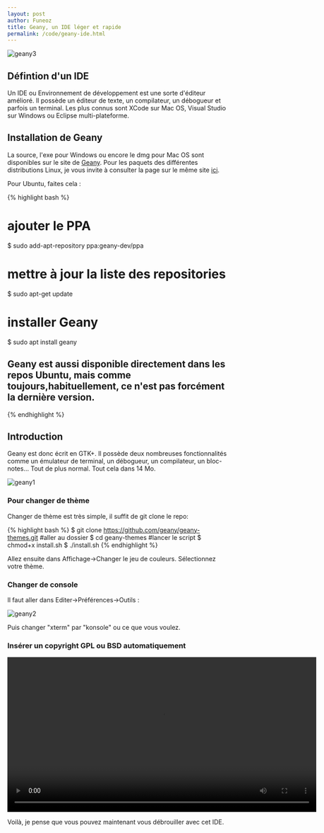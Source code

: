 ```yaml
---
layout: post
author: Funeoz
title: Geany, un IDE léger et rapide
permalink: /code/geany-ide.html
---
```


![geany3](/techlovers/assets/image3geany.png)

## Défintion d'un IDE

Un IDE ou Environnement de développement est une sorte d'éditeur amélioré. Il possède un éditeur de texte, un compilateur, un débogueur et parfois un terminal. Les plus connus sont XCode sur Mac OS, Visual Studio sur Windows ou Eclipse multi-plateforme.

## Installation de Geany

La source, l'exe pour Windows ou encore le dmg pour Mac OS sont disponibles sur le site de [Geany](https://www.geany.org/Download/Releases). 
Pour les paquets des différentes distributions Linux, je vous invite à consulter la page sur le même site [ici](https://www.geany.org/Download/ThirdPartyPackages). 

Pour Ubuntu, faites cela :

{% highlight bash %}
# ajouter le PPA
$ sudo add-apt-repository ppa:geany-dev/ppa
# mettre à jour la liste des repositories
$ sudo apt-get update 
# installer Geany
$ sudo apt install geany
## Geany est aussi disponible directement dans les repos Ubuntu, mais comme toujours,habituellement, ce n'est pas forcément la dernière version.
{% endhighlight %}

## Introduction

Geany est donc écrit en GTK+. Il possède deux nombreuses fonctionnalités comme un émulateur de terminal, un débogueur, un compilateur, un bloc-notes... Tout de plus normal. Tout cela dans 14 Mo.

![geany1](/techlovers/assets/image1geany.png)

### Pour changer de thème 

Changer de thème est très simple, il suffit de git clone le repo:

{% highlight bash %}
$ git clone https://github.com/geany/geany-themes.git
#aller au dossier
$ cd geany-themes
#lancer le script
$ chmod+x install.sh
$ ./install.sh
{% endhighlight %}

Allez ensuite dans Affichage->Changer le jeu de couleurs. Sélectionnez votre thème.

### Changer de console

Il faut aller dans Editer->Préférences->Outils : 

![geany2](/techlovers/assets/image2geany.png)

Puis changer "xterm" par "konsole" ou ce que vous voulez.

### Insérer un copyright GPL ou BSD automatiquement

<video width="700" height="auto" controls> <source src="{{ site.baseurl }}/assets/video1geany.mp4" type="video/mp4"> 
</video>

Voilà, je pense que vous pouvez maintenant vous débrouiller avec cet IDE.
